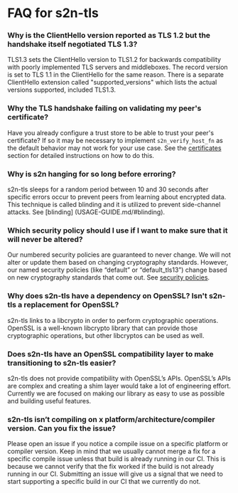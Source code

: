 # FAQ for s2n-tls

### Why is the ClientHello version reported as TLS 1.2 but the handshake itself negotiated TLS 1.3?
TLS1.3 sets the ClientHello version to TLS1.2 for backwards compatibility with poorly implemented TLS servers and middleboxes. The record version is set to TLS 1.1 in the ClientHello for the same reason. There is a separate ClientHello extension called "supported_versions" which lists the actual versions supported, included TLS1.3. 

### Why the TLS handshake failing on validating my peer's certificate?
Have you already configure a trust store to be able to trust your peer's certificate? If so it may be necessary to implement `s2n_verify_host_fn` as the default behavior may not work for your use case. See the [certificates](USAGE-GUIDE.md/#certificates-and-authentication) section for detailed instructions on how to do this.

### Why is s2n hanging for so long before erroring?
s2n-tls sleeps for a random period between 10 and 30 seconds after specific errors occur to prevent peers from learning about encrypted data. This technique is called blinding and it is utilized to prevent side-channel attacks. See [blinding] (USAGE-GUIDE.md/#blinding).

### Which security policy should I use if I want to make sure that it will never be altered?
Our numbered security policies are guaranteed to never change. We will not alter or update them based on changing cryptography standards. However, our named security policies (like “default” or “default_tls13”) change based on new cryptography standards that come out. See [security policies](USAGE-GUIDE.md/#security-policies).

### Why does s2n-tls have a dependency on OpenSSL? Isn't s2n-tls a replacement for OpenSSL?
s2n-tls links to a libcrypto in order to perform cryptographic operations. OpenSSL is a well-known libcrypto library that can provide those cryptographic operations, but other libcryptos can be used as well.

### Does s2n-tls have an OpenSSL compatibility layer to make transitioning to s2n-tls easier? 
s2n-tls does not provide compatibility with OpenSSL’s APIs. OpenSSL’s APIs are complex and creating a shim layer would take a lot of engineering effort. Currently we are focused on making our library as easy to use as possible and building useful features.

### s2n-tls isn’t compiling on x platform/architecture/compiler version. Can you fix the issue?
Please open an issue if you notice a compile issue on a specific platform or compiler version. Keep in mind that we usually cannot merge a fix for a specific compile issue unless that build is already running in our CI. This is because we cannot verify that the fix worked if the build is not already running in our CI. Submitting an issue will give us a signal that we need to start supporting a specific build in our CI that we currently do not.

